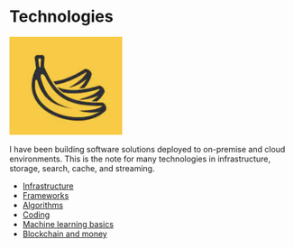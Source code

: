# Technologies
<img src="resources/img/logo.png" width="200">

I have been building software solutions deployed to on-premise and cloud environments. This is the note for many technologies in infrastructure, storage, search, cache, and streaming.

- [Infrastructure](AWS.md)
- [Frameworks](framework.md)
- [Algorithms](algorithms.md)
- [Coding](coding.md)
- [Machine learning basics](ml/basics.md)
- [Blockchain and money](blockchain.md)
